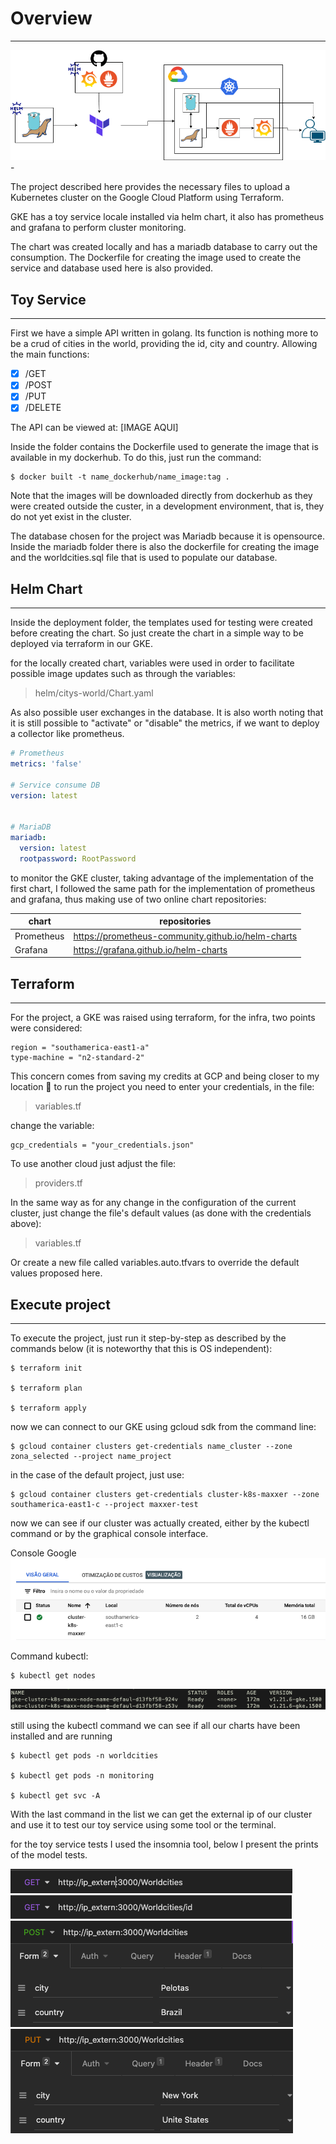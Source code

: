 # Overview
---
<img src="img_readme/architecture.drawio.png"/>
-

The project described here provides the necessary files to upload a Kubernetes cluster on the Google Cloud Platform using Terraform.

GKE has a toy service locale installed via helm chart, it also has prometheus and grafana to perform cluster monitoring.

The chart was created locally and has a mariadb database to carry out the consumption. The Dockerfile for creating the image used to create the service and database used here is also provided.

## Toy Service
---
First we have a simple API written in golang. Its function is nothing more to be a crud of cities in the world, providing the id, city and country. Allowing the main functions:
- [x] /GET
- [x] /POST
- [x] /PUT
- [x] /DELETE

The API can be viewed at:
[IMAGE AQUI]

Inside the folder contains the Dockerfile used to generate the image that is available in my dockerhub. To do this, just run the command:

```Shell
$ docker built -t name_dockerhub/name_image:tag .
```

Note that the images will be downloaded directly from dockerhub as they were created outside the custer, in a development environment, that is, they do not yet exist in the cluster.

The database chosen for the project was Mariadb because it is opensource. Inside the mariadb folder there is also the dockerfile for creating the image and the worldcities.sql file that is used to populate our database.

## Helm Chart
---
Inside the deployment folder, the templates used for testing were created before creating the chart. So just create the chart in a simple way to be deployed via terraform in our GKE.

for the locally created chart, variables were used in order to facilitate possible image updates such as through the variables:
>helm/citys-world/Chart.yaml

As also possible user exchanges in the database. It is also worth noting that it is still possible to "activate" or "disable" the metrics, if we want to deploy a collector like prometheus.

```yaml
# Prometheus
metrics: 'false'

# Service consume DB
version: latest


# MariaDB
mariadb:
  version: latest
  rootpassword: RootPassword
```

to monitor the GKE cluster, taking advantage of the implementation of the first chart, I followed the same path for the implementation of prometheus and grafana, thus making use of two online chart repositories:

|chart | repositories|
|------|-------------|
|Prometheus| https://prometheus-community.github.io/helm-charts |
|Grafana | https://grafana.github.io/helm-charts|

## Terraform
---

For the project, a GKE was raised using terraform, for the infra, two points were considered:

```HCL
region = "southamerica-east1-a"
type-machine = "n2-standard-2"
```

This concern comes from saving my credits at GCP and being closer to my location :information_desk_person:
to run the project you need to enter your credentials, in the file:
>variables.tf

change the variable:
```HCL
gcp_credentials = "your_credentials.json"
```

To use another cloud just adjust the file:
>providers.tf

In the same way as for any change in the configuration of the current cluster, just change the file's default values (as done with the credentials above):
>variables.tf

Or create a new file called variables.auto.tfvars to override the default values proposed here.

## Execute project
----

To execute the project, just run it step-by-step as described by the commands below (it is noteworthy that this is OS independent):

```Shell
$ terraform init

$ terraform plan

$ terraform apply
```

now we can connect to our GKE using gcloud sdk from the command line:

```Shell
$ gcloud container clusters get-credentials name_cluster --zone zona_selected --project name_project
```

in the case of the default project, just use:

```Shell
$ gcloud container clusters get-credentials cluster-k8s-maxxer --zone southamerica-east1-c --project maxxer-test
```

now we can see if our cluster was actually created, either by the kubectl command or by the graphical console interface.

Console Google
<img src="img_readme/interfaceGKE.png"/>

Command kubectl:

```Shell
$ kubectl get nodes
```

<img src="img_readme/nodos.png"/>

still using the kubectl command we can see if all our charts have been installed and are running

```Shell
$ kubectl get pods -n worldcities

$ kubectl get pods -n monitoring

$ kubectl get svc -A
```

With the last command in the list we can get the external ip of our cluster and use it to test our toy service using some tool or the terminal.

for the toy service tests I used the insomnia tool, below I present the prints of the model tests.

<img src="img_readme/getAll.png"/>
<img src="img_readme/getID.png"/>
<img src="img_readme/post.png"/>
<img src="img_readme/put.png"/>

